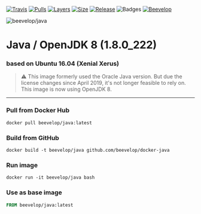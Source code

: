 [![Travis](https://shields.beevelop.com/travis/beevelop/docker-java.svg?style=flat-square)](https://travis-ci.org/beevelop/docker-java)
[![Pulls](https://shields.beevelop.com/docker/pulls/beevelop/java.svg?style=flat-square)](https://links.beevelop.com/d-java)
[![Layers](https://shields.beevelop.com/docker/image/layers/beevelop/java/latest.svg?style=flat-square)](https://links.beevelop.com/d-java)
[![Size](https://shields.beevelop.com/docker/image/size/beevelop/java/latest.svg?style=flat-square)](https://links.beevelop.com/d-java)
[![Release](https://shields.beevelop.com/github/release/beevelop/docker-java.svg?style=flat-square)](https://github.com/beevelop/docker-java/releases)
![Badges](https://shields.beevelop.com/badge/badges-7-brightgreen.svg?style=flat-square)
[![Beevelop](https://links.beevelop.com/honey-badge)](https://beevelop.com)


![beevelop/java](/icon.png?raw=true)
# Java / OpenJDK 8 (1.8.0_222)
### based on Ubuntu 16.04 (Xenial Xerus)
> ⚠ This image formerly used the Oracle Java version. But due the license changes since April 2019, it's not longer feasible to rely on. This image is now using OpenJDK 8.
----
### Pull from Docker Hub
```
docker pull beevelop/java:latest
```

### Build from GitHub
```
docker build -t beevelop/java github.com/beevelop/docker-java
```

### Run image
```
docker run -it beevelop/java bash
```

### Use as base image
```Dockerfile
FROM beevelop/java:latest
```

